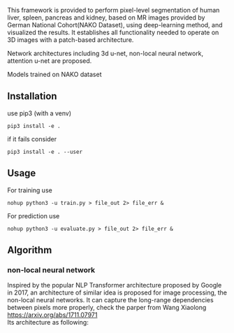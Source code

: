 This framework is provided to perform pixel-level segmentation of human liver, spleen, pancreas and kidney, based on MR images provided by German National Cohort(NAKO Dataset), using deep-learning method, and visualized the results. It establishes all functionality needed to operate on 3D images with a patch-based architecture.  

Network architectures including 3d u-net, non-local neural network, attention u-net are proposed.

Models trained on NAKO dataset

## Installation

use pip3 (with a venv)

    pip3 install -e .

if it fails consider

    pip3 install -e . --user
    
## Usage

For training use

    nohup python3 -u train.py > file_out 2> file_err &
    
For prediction use

    nohup python3 -u evaluate.py > file_out 2> file_err &

## Algorithm
### non-local neural network
Inspired by the popular NLP Transformer architecture proposed by Google in 2017, an architecture of similar idea is proposed for image processing, the non-local neural networks.   It can capture the long-range dependencies between pixels more properly, check the parper from Wang Xiaolong https://arxiv.org/abs/1711.07971  
Its architecture as following:  
